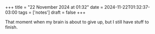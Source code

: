 +++
title = "22 November 2024 at 01:32"
date = 2024-11-22T01:32:37-03:00
tags = ['notes']
draft = false
+++

That moment when my brain is about to give up, but I still have stuff to finish.